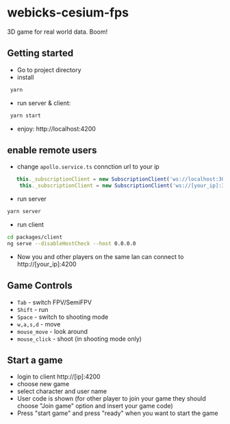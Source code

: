 # webicks-cesium-fps

 3D game for real world data. Boom!
 
 ## Getting started
 * Go to project directory
 * install
 ```bash
  yarn
 ```
 * run server & client:
 ```bash
  yarn start
 ```
 * enjoy: http://localhost:4200
 
 ## enable remote users
 * change `apollo.service.ts` connction url to your ip
 ```typescript
    this._subscriptionClient = new SubscriptionClient('ws://localhost:3000/subscriptions' , // OLD
     this._subscriptionClient = new SubscriptionClient('ws://[your_ip]:3000/subscriptions' // NEW
 ```
 * run server
 ```bash
 yarn server
 ```
 * run client
 ```bash
 cd packages/client
 ng serve --disableHostCheck --host 0.0.0.0
 ```
 * Now you and other players on the same lan can connect to http://[your_ip]:4200
 
 ## Game Controls
 * `Tab` - switch FPV/SemiFPV
 * `Shift` - run
 * `Space` - switch to shooting mode
 * `w,a,s,d` - move
 * `mouse_move` - look around
 * `mouse_click` - shoot (in shooting mode only)
 
  ## Start a game
 * login to client http://[ip]:4200
 * choose new game
 * select character and user name
 * User code is shown (for other player to join your game they should choose "Join game" option and insert your game code)
 * Press "start game" and press "ready" when you want to start the game
 
 
 

